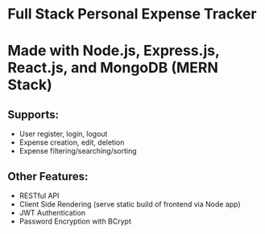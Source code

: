 # Full Stack Personal Expense Tracker 
# Made with Node.js, Express.js, React.js, and MongoDB (MERN Stack)
## Supports:
- User register, login, logout
- Expense creation, edit, deletion
- Expense filtering/searching/sorting
## Other Features:
- RESTful API
- Client Side Rendering (serve static build of frontend via Node app)
- JWT Authentication
- Password Encryption with BCrypt
